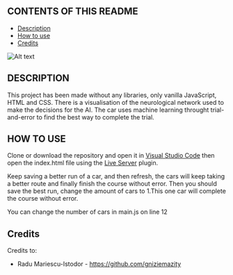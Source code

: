CONTENTS OF THIS README
---------------------

 * [Description](https://github.com/blanksyy/self-driving-car/blob/main/README.md#description)
 * [How to use](https://github.com/blanksyy/self-driving-car/blob/main/README.md#how-to-use)
 * [Credits](https://github.com/blanksyy/self-driving-car/blob/main/README.md#credits)



![Alt text](https://gcdnb.pbrd.co/images/cRMV4Ne7bTDx.png?o=1 "Image of the game")



DESCRIPTION
------------

This project has been made without any libraries, only vanilla JavaScript, HTML and CSS. There is a visualisation of the neurological network used to make the decisions for the AI. The car uses machine learning throught trial-and-error to find the best way to complete the trial.

HOW TO USE
---------------------

Clone or download the repository and open it in [Visual Studio Code](https://code.visualstudio.com/) then open the index.html file using the [Live Server]( https://marketplace.visualstudio.com/items?itemName=ritwickdey.LiveServer) plugin.

Keep saving a better run of a car, and then refresh, the cars will keep taking a better route and finally finish the course without error. Then you should save the best run, change the amount of cars to 1.This one car will complete the course without error.

You can change the number of cars in main.js on line 12

Credits
-----------

Credits to:
 * Radu Mariescu-Istodor - https://github.com/gniziemazity
 


